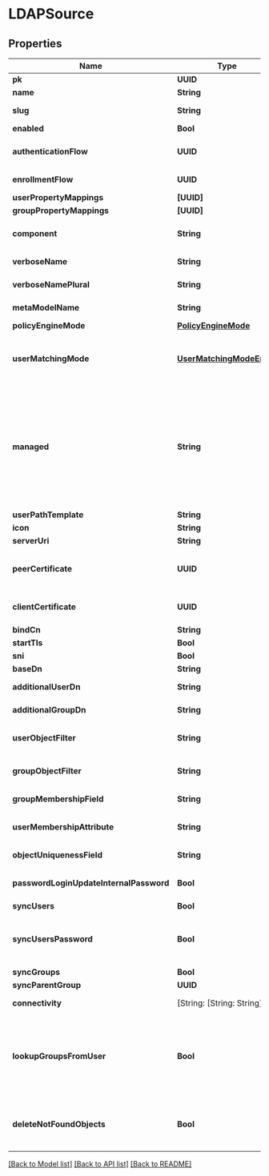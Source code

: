 # LDAPSource

## Properties
Name | Type | Description | Notes
------------ | ------------- | ------------- | -------------
**pk** | **UUID** |  | [readonly] 
**name** | **String** | Source&#39;s display Name. | 
**slug** | **String** | Internal source name, used in URLs. | 
**enabled** | **Bool** |  | [optional] 
**authenticationFlow** | **UUID** | Flow to use when authenticating existing users. | [optional] 
**enrollmentFlow** | **UUID** | Flow to use when enrolling new users. | [optional] 
**userPropertyMappings** | **[UUID]** |  | [optional] 
**groupPropertyMappings** | **[UUID]** |  | [optional] 
**component** | **String** | Get object component so that we know how to edit the object | [readonly] 
**verboseName** | **String** | Return object&#39;s verbose_name | [readonly] 
**verboseNamePlural** | **String** | Return object&#39;s plural verbose_name | [readonly] 
**metaModelName** | **String** | Return internal model name | [readonly] 
**policyEngineMode** | [**PolicyEngineMode**](PolicyEngineMode.md) |  | [optional] 
**userMatchingMode** | [**UserMatchingModeEnum**](UserMatchingModeEnum.md) | How the source determines if an existing user should be authenticated or a new user enrolled. | [optional] 
**managed** | **String** | Objects that are managed by authentik. These objects are created and updated automatically. This flag only indicates that an object can be overwritten by migrations. You can still modify the objects via the API, but expect changes to be overwritten in a later update. | [readonly] 
**userPathTemplate** | **String** |  | [optional] 
**icon** | **String** |  | [readonly] 
**serverUri** | **String** |  | 
**peerCertificate** | **UUID** | Optionally verify the LDAP Server&#39;s Certificate against the CA Chain in this keypair. | [optional] 
**clientCertificate** | **UUID** | Client certificate to authenticate against the LDAP Server&#39;s Certificate. | [optional] 
**bindCn** | **String** |  | [optional] 
**startTls** | **Bool** |  | [optional] 
**sni** | **Bool** |  | [optional] 
**baseDn** | **String** |  | 
**additionalUserDn** | **String** | Prepended to Base DN for User-queries. | [optional] 
**additionalGroupDn** | **String** | Prepended to Base DN for Group-queries. | [optional] 
**userObjectFilter** | **String** | Consider Objects matching this filter to be Users. | [optional] 
**groupObjectFilter** | **String** | Consider Objects matching this filter to be Groups. | [optional] 
**groupMembershipField** | **String** | Field which contains members of a group. | [optional] 
**userMembershipAttribute** | **String** | Attribute which matches the value of &#x60;group_membership_field&#x60;. | [optional] 
**objectUniquenessField** | **String** | Field which contains a unique Identifier. | [optional] 
**passwordLoginUpdateInternalPassword** | **Bool** | Update internal authentik password when login succeeds with LDAP | [optional] 
**syncUsers** | **Bool** |  | [optional] 
**syncUsersPassword** | **Bool** | When a user changes their password, sync it back to LDAP. This can only be enabled on a single LDAP source. | [optional] 
**syncGroups** | **Bool** |  | [optional] 
**syncParentGroup** | **UUID** |  | [optional] 
**connectivity** | [String: [String: String]] | Get cached source connectivity | [readonly] 
**lookupGroupsFromUser** | **Bool** | Lookup group membership based on a user attribute instead of a group attribute. This allows nested group resolution on systems like FreeIPA and Active Directory | [optional] 
**deleteNotFoundObjects** | **Bool** | Delete authentik users and groups which were previously supplied by this source, but are now missing from it. | [optional] 

[[Back to Model list]](../README.md#documentation-for-models) [[Back to API list]](../README.md#documentation-for-api-endpoints) [[Back to README]](../README.md)


